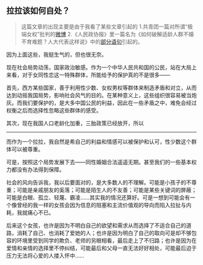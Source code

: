 ## 拉拉该如何自处？


>这篇文章的出现主要是由于我看了某些文章引起的
>1.共青团一篇对所谓“极端女权”批判的[微博](https://weibo.com/3937348351/Lo9zyhPn5)
>2.《人民政协报》里一篇名为《如何破解适龄人群不婚不育难题？人大代表这样说》中的[部分语句](https://liyang20021203.github.io/Some_thought/image.png)引起的。

因为上面这些，我挺生气的，但也很无奈。

现在社会局势动荡，国家政治敏感。作为一个中华人民共和国的公民，站在大局上来看，对于女同性恋这一特殊群体，所能给予的保护真的不是很多——

首先，西方某些国家，善于利用性少数、女权男权等群体来制造矛盾和对立，从而达到动摇我国局势，影响社会风气的目的。在某种意义上，这些组织很容易被当炮灰。而我们要保护的，是大多中国公民的利益，因此在一些矛盾之中，难免会经过权衡之后而选择性忽略这些群体的感受。

其次，现在我国人口老龄化加重，三胎政策已经放开，所以

---

而作为一个拉拉，我自然是希自己的利益和情感可以被保护和认可，性少数这个群体可以被尊重。

可是，按照这个局势发展下去——同性婚姻合法遥遥无期。甚至我们的一些基本权力都没有办法得到保障。

社会的风向告诉我，我以后要面对的，是大多数人的不理解。可能是小孩子的不尊重；可能是亲戚朋友的奚落；可能是陌生人的不友善；可能是某些关键词的屏蔽；可能是白眼、孤立、轻蔑、霸凌……其实我的情况还算好。可是一想到可能会有一个像曾经的我一样的女孩会因为信息的阻塞和主流价值观的导向而陷入拉扯与内耗，我就痛心不已。

后来这个女孩，也许是因为不明白自己的欲望和需求从而选择了不适合自己的道路，消耗了自己、也消耗了爱她的人；也许是因为明白了自己的取向可是却不够包容的环境里受到同学的欺负、老师的另眼相看，最后走上了不归路；也许是因为在爱情和亲情的选择里不停纠结，可能最后和父母一直无法好好相处，可能最后迫于压力无法将心爱的人搂入怀中……

